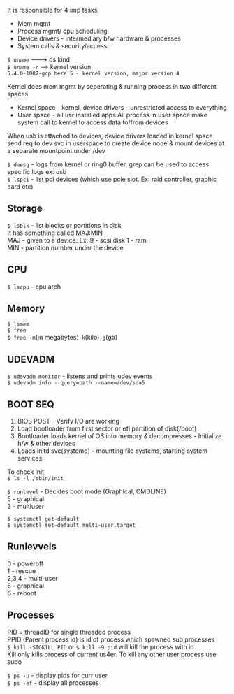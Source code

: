 It is responsible for 4 imp tasks
- Mem mgmt
- Process mgmt/ cpu scheduling
- Device drivers - intermediary b/w hardware & processes
- System calls & security/access
	
`$ uname` ---> os kind  
`$ uname -r` --> kernel version  
`5.4.0-1087-gcp here 5 - kernel version, major version 4`

Kernel does mem mgmt by seperating & running process in two different spaces
- Kernel space - kernel, device drivers - unrestricted access to everything
- User space - all usr installed apps
All process in user space make system call to kernel to access data to/from devices


When usb is attached to devices, device drivers loaded in kernel space send req to dev svc in userspace to create device node & mount devices at a separate mountpoint under /dev


`$ dmesg` - logs from kernel or ring0 buffer, grep can be used to access specific logs ex: usb  
`$ lspci` - list pci devices (which use pcie slot. Ex: raid controller, graphic card etc)

## Storage
`$ lsblk` - list blocks or partitions in disk  
 It has something called MAJ:MIN  
 MAJ - given to a device. Ex: 9 - scsi disk 1 - ram  
 MIN - partition number under the device  

## CPU
`$ lscpu` - cpu arch

## Memory
`$ lsmem`  
`$ free`  
`$ free -m`(in megabytes)`-k`(kilo)`-g`(gb)

## UDEVADM
`$ udevadm monitor` - listens and prints udev events  
`$ udevadm info --query=path --name=/dev/sda5`

## BOOT SEQ
1. BIOS POST - Verify I/O are working
2. Load bootloader from first sector or efi partition of disk(/boot)
3. Bootloader loads kernel of OS into memory & decompresses - Initialize h/w & other devices
4. Loads initd svc(systemd) - mounting file systems, starting system services

To check init  
`$ ls -l /sbin/init`  

`$ runlevel` - Decides boot mode (Graphical, CMDLINE)  
5 - graphical  
3 - multiuser   

`$ systemctl get-default`   
`$ systemctl set-default multi-user.target`

## Runlevvels
0 - poweroff  
1 - rescue  
2,3,4 -  multi-user  
5 - graphical  
6 - reboot 

## Processes
PID = threadID for single threaded process  
PPID (Parent process id) is id of process which spawned sub processes  
`$ kill -SIGKILL PID` or `$ kill -9 pid` will kill the process with id  
Kill only kills process of current us4er. To kill any other user process use sudo   

`$ ps -u`  - display pids for curr user  
`$ ps -ef` - display all processes